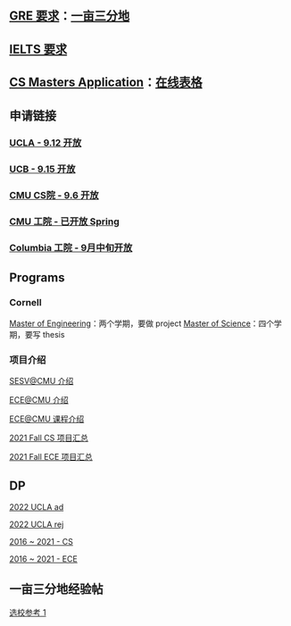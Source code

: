 ## [GRE 要求](https://cqhy89kw13.feishu.cn/sheets/shtcnhyQEYS7dAP3XC6FCMJIavb?table=tblnJUIQLSu8zVcW&view=vewo99Mbw4)：[一亩三分地](https://www.1point3acres.com/bbs/thread-906889-1-1.html)

## [IELTS 要求](https://docs.google.com/document/d/1TSRanAzmMi2m4yNgXxyQ-PT4YHRsoowOv_jlCdUmlK4/edit)

## [CS Masters Application](https://csmsapp.github.io)：[在线表格](https://docs.google.com/spreadsheets/d/1-EB2sscgYKgyMF5sM5EVgYmQlo-Qf9YJ5ErlYAIbxy8/edit?pli=1#gid=0)

## 申请链接

### [UCLA - 9.12 开放](https://apply.grad.ucla.edu/apply/)  

### [UCB - 9.15 开放](https://gradapp.berkeley.edu/apply/)

### [CMU CS院 - 9.6 开放](https://www.cs.cmu.edu/academics/graduate-admissions)

### [CMU 工院 - 已开放 Spring](https://gradadmissions.engineering.cmu.edu/apply/)

### [Columbia 工院 - 9月中旬开放](https://www.gradengineering.columbia.edu/graduate-admissions/apply)


## Programs
### Cornell
[Master of Engineering](https://www.cs.cornell.edu/masters)：两个学期，要做 project
[Master of Science](https://www.cs.cornell.edu/ms)：四个学期，要写 thesis

### 项目介绍

[SESV@CMU 介绍](https://www.1point3acres.com/bbs/thread-523072-1-1.html)

[ECE@CMU 介绍](https://www.1point3acres.com/bbs/thread-502216-1-1.html)

[ECE@CMU 课程介绍](https://www.1point3acres.com/bbs/thread-532518-1-1.html)

[2021 Fall CS 项目汇总](https://github.com/Bryceknows/Master-2023-Fall/blob/da7e9288b621a96cf266ade16b4f5174d58829f6/Programs/2021-Fall-375%E4%B8%AA%E8%AE%A1%E7%AE%97%E6%9C%BA%E7%A7%91%E5%AD%A6MS+PHD%E9%A1%B9%E7%9B%AE%E5%AE%98%E7%BD%91%E5%AE%9E%E5%BD%95.pdf)

[2021 Fall ECE 项目汇总](https://github.com/Bryceknows/Master-2023-Fall/blob/6946ece715910ad788ba9bfa3f96e11c551b94ed/Programs/2021-Fall-346%E4%B8%AA%E8%AE%A1%E7%AE%97%E6%9C%BA%E5%B7%A5%E7%A8%8BMS+PHD%E9%A1%B9%E7%9B%AE%E5%AE%98%E7%BD%91%E5%AE%9E%E5%BD%95.pdf)


## DP
[2022 UCLA ad](https://github.com/Bryceknows/Master-Fall-2023/tree/main/DP/UCLA%20ad)

[2022 UCLA rej](https://github.com/Bryceknows/Master-Fall-2023/tree/main/DP/UCLA%20rej)

[2016 ~ 2021 - CS](https://github.com/Bryceknows/Master-2023-Fall/blob/af777a9201807cb79dcea071b9d74f06d7f50dd4/DP/%E7%BE%8E%E7%A0%94%E8%AE%A1%E7%AE%97%E6%9C%BA%E7%A7%91%E5%AD%A6%E4%B8%93%E4%B8%9A16-21FallMS%E9%A1%B9%E7%9B%AE%E7%94%B3%E8%AF%B7%E5%AE%9E%E4%BE%8B.pdf)

[2016 ~ 2021 - ECE](https://github.com/Bryceknows/Master-2023-Fall/blob/4cf10fc172f036fde040381b7e8d9b47eeecc447/DP/%E7%BE%8E%E7%A0%94%E8%AE%A1%E7%AE%97%E6%9C%BA%E5%B7%A5%E7%A8%8B%E4%B8%93%E4%B8%9A16-21Fall%E4%BB%A5%E7%94%B3%E8%AF%B7%E9%99%A2%E6%A0%A1%E6%8E%92%E5%BA%8F%E7%9A%84%E7%94%B3%E8%AF%B7%E5%AE%9E%E4%BE%8B.pdf)


## 一亩三分地经验帖
[选校参考 1](https://www.1point3acres.com/bbs/thread-594958-1-1.html)
